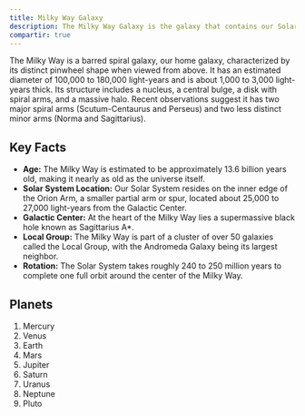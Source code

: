 ```yaml
---
title: Milky Way Galaxy
description: The Milky Way Galaxy is the galaxy that contains our Solar System.
compartir: true
---
```

The Milky Way is a barred spiral galaxy, our home galaxy, characterized by its distinct pinwheel shape when viewed from above. It has an estimated diameter of 100,000 to 180,000 light-years and is about 1,000 to 3,000 light-years thick. Its structure includes a nucleus, a central bulge, a disk with spiral arms, and a massive halo. Recent observations suggest it has two major spiral arms (Scutum-Centaurus and Perseus) and two less distinct minor arms (Norma and Sagittarius).

## Key Facts

* **Age:** The Milky Way is estimated to be approximately 13.6 billion years old, making it nearly as old as the universe itself.
* **Solar System Location:** Our Solar System resides on the inner edge of the Orion Arm, a smaller partial arm or spur, located about 25,000 to 27,000 light-years from the Galactic Center.
* **Galactic Center:** At the heart of the Milky Way lies a supermassive black hole known as Sagittarius A*.
* **Local Group:** The Milky Way is part of a cluster of over 50 galaxies called the Local Group, with the Andromeda Galaxy being its largest neighbor.
* **Rotation:** The Solar System takes roughly 240 to 250 million years to complete one full orbit around the center of the Milky Way.

## Planets

1. Mercury
2. Venus
3. Earth
4. Mars
5. Jupiter
6. Saturn
7. Uranus
8. Neptune
9. Pluto
